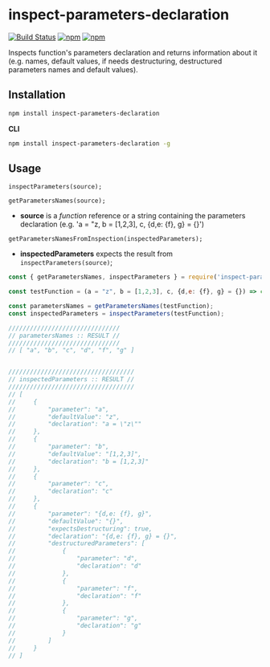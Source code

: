 # inspect-parameters-declaration

[![Build Status](https://api.travis-ci.org/DiegoZoracKy/inspect-parameters-declaration.svg)](https://travis-ci.org/DiegoZoracKy/inspect-parameters-declaration) [![npm](https://img.shields.io/npm/v/inspect-parameters-declaration.svg)]() [![npm](https://img.shields.io/npm/l/inspect-parameters-declaration.svg)]()

Inspects function's parameters declaration and returns information about it (e.g. names, default values, if needs destructuring, destructured parameters names and default values).

## Installation

```bash
npm install inspect-parameters-declaration
```

**CLI**
```bash
npm install inspect-parameters-declaration -g
```

## Usage

`inspectParameters(source);`

`getParametersNames(source);`

 * **source** is a *function* reference or a string containing the parameters declaration (e.g. 'a = "z, b = [1,2,3], c, {d,e: {f}, g} = {}')

`getParametersNamesFromInspection(inspectedParameters);`

* **inspectedParameters** expects the result from `inspectParameters(source)`;

```javascript
const { getParametersNames, inspectParameters } = require('inspect-parameters-declaration');

const testFunction = (a = "z", b = [1,2,3], c, {d,e: {f}, g} = {}) => console.log("noop");

const parametersNames = getParametersNames(testFunction);
const inspectedParameters = inspectParameters(testFunction);

///////////////////////////////
// parametersNames :: RESULT //
///////////////////////////////
// [ "a", "b", "c", "d", "f", "g" ]


///////////////////////////////////
// inspectedParameters :: RESULT //
///////////////////////////////////
// [
//     {
//         "parameter": "a",
//         "defaultValue": "z",
//         "declaration": "a = \"z\""
//     },
//     {
//         "parameter": "b",
//         "defaultValue": "[1,2,3]",
//         "declaration": "b = [1,2,3]"
//     },
//     {
//         "parameter": "c",
//         "declaration": "c"
//     },
//     {
//         "parameter": "{d,e: {f}, g}",
//         "defaultValue": "{}",
//         "expectsDestructuring": true,
//         "declaration": "{d,e: {f}, g} = {}",
//         "destructuredParameters": [
//             {
//                 "parameter": "d",
//                 "declaration": "d"
//             },
//             {
//                 "parameter": "f",
//                 "declaration": "f"
//             },
//             {
//                 "parameter": "g",
//                 "declaration": "g"
//             }
//         ]
//     }
// ]
```